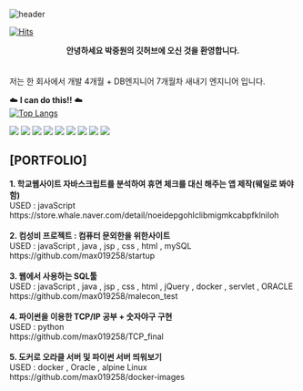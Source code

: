 

![header](https://capsule-render.vercel.app/api?type=waving&color=81DAF5&height=300&section=header&text=jungwon's%20GitHub&fontSize=90&fontColor=FFFF)

[![Hits](https://hits.seeyoufarm.com/api/count/incr/badge.svg?url=https%3A%2F%2Fgithub.com%2Fmax019258&count_bg=%23AFE4FF&title_bg=%23555555&icon=&icon_color=%23E7E7E7&title=hits&edge_flat=false)](https://hits.seeyoufarm.com)

<center><b>안녕하세요 박중원의 깃허브에 오신 것을 환영합니다.</b></center><br><br>
 저는 한 회사에서 개발 4개월 + DB엔지니어 7개월차 새내기 엔지니어 입니다. <br>



☁️ <b>I can do this!!</b> ☁️ <br> 
[![Top Langs](https://github-readme-stats.vercel.app/api/top-langs/?username=max019258&hide=CSS&layout=compact)](https://github.com/anuraghazra/github-readme-stats)

<img src="https://img.shields.io/badge/javascript-F5A9A9?style=flat-square&logo=JavaScript&logoColor=white"/> <img src="https://img.shields.io/badge/java-F7BE81?"/>
<img src="https://img.shields.io/badge/html-F2F5A9?style=flat-square&logo=HTML5&logoColor=white"/>
<img src="https://img.shields.io/badge/css-D0F5A9?style=flat-square&logo=CSS3&logoColor=white"/>
<img src="https://img.shields.io/badge/docker-A9F5D0?style=flat-square&logo=Docker&logoColor=white"/> 
<img src="https://img.shields.io/badge/mySQL-81DAF5?style=flat-square&logo=MySQL&logoColor=white"/>
<img src="https://img.shields.io/badge/oracle-BCA9F5?style=flat-square&logo=Oracle&logoColor=white"/>
<img src="https://img.shields.io/badge/linux-F5A9F2?style=flat-square&logo=Linux&logoColor=white"/> 
<img src="https://img.shields.io/badge/eclipse-D8D8D8?style=flat-square&logo=Eclipse IDE&logoColor=white"/> 

<h2>[PORTFOLIO]</h2>
<b> 1. 학교웹사이트 자바스크립트를 분석하여 휴면 체크를 대신 해주는 앱 제작(웨일로 봐야함) </b><br>
USED : javaScript <br>
https://store.whale.naver.com/detail/noeidepgohlclibmigmkcabpfklniloh
<br><br><b> 2. 컴성비 프로젝트 : 컴퓨터 문외한을 위한사이트 </b><br>
USED : javaScript , java , jsp , css , html , mySQL <br>
https://github.com/max019258/startup
<br><br><b> 3. 웹에서 사용하는 SQL툴 </b><br>
USED : javaScript , java , jsp , css , html , jQuery , docker , servlet , ORACLE<br>
https://github.com/max019258/malecon_test
<br><br><b> 4. 파이썬을 이용한 TCP/IP 공부 + 숫자야구 구현</b><br>
USED : python <br>
https://github.com/max019258/TCP_final
<br><br><b> 5. 도커로 오라클 서버 및 파이썬 서버 띄워보기 </b><br>
USED : docker , Oracle , alpine Linux<br> 
https://github.com/max019258/docker-images
